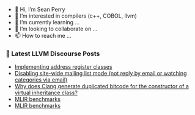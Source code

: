 - 👋 Hi, I’m Sean Perry
- 👀 I’m interested in compilers (c++, COBOL, llvm)
- 🌱 I’m currently learning ...
- 💞️ I’m looking to collaborate on ...
- 📫 How to reach me ...

<!---
s66perry/s66perry is a ✨ special ✨ repository because its `README.md` (this file) appears on your GitHub profile.
You can click the Preview link to take a look at your changes.
--->
### 📕 Latest LLVM Discourse Posts

<!-- DISCOURSE-LLVM:START -->
- [Implementing address register classes](https://llvm.discourse.group/t/implementing-address-register-classes/5945/4)
- [Disabling site-wide mailing list mode &lpar;not reply by email or watching categories via email&rpar;](https://llvm.discourse.group/t/disabling-site-wide-mailing-list-mode-not-reply-by-email-or-watching-categories-via-email/6022/34)
- [Why does Clang generate duplicated bitcode for the constructor of a virtual inheritance class?](https://llvm.discourse.group/t/why-does-clang-generate-duplicated-bitcode-for-the-constructor-of-a-virtual-inheritance-class/2282/4)
- [MLIR benchmarks](https://llvm.discourse.group/t/mlir-benchmarks/4945/29)
- [MLIR benchmarks](https://llvm.discourse.group/t/mlir-benchmarks/4945/28)
<!-- DISCOURSE-LLVM:END -->
